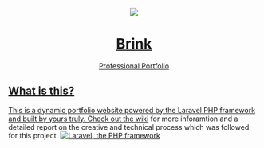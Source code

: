 <p align="center"><a href="//brink.saborknight.com"><img src="http://arendbrink.com/assets/brink-logo-light.png"></p>
<h1 align="center">Brink</h1>
<p align="center">Professional Portfolio</p>

## What is this?
This is a dynamic portfolio website powered by the Laravel PHP framework and built by yours truly. Check out [the wiki](https://github.com/Saborknight/portfolio/wiki) for more inforamtion and a detailed report on the creative and technical process which was followed for this project.
[![Laravel, the PHP framework](https://laravel.com/assets/img/components/logo-laravel.svg "A mighty PHP framework")](//laravel.com)
